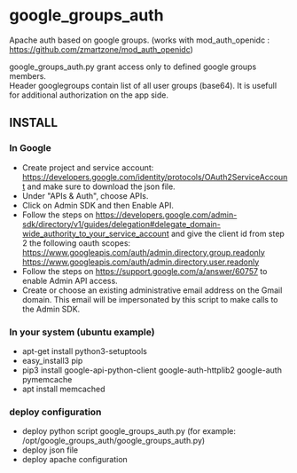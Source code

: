 # google_groups_auth
Apache auth based on google groups. (works with mod_auth_openidc : https://github.com/zmartzone/mod_auth_openidc)

google_groups_auth.py grant access only to defined google groups members.                              
Header googlegroups contain list of all user groups (base64). It is usefull for additional authorization on the app side.


## INSTALL


### In Google
  * Create project and service account: https://developers.google.com/identity/protocols/OAuth2ServiceAccount and make sure to download the json file.
  * Under "APIs & Auth", choose APIs.
  * Click on Admin SDK and then Enable API.
  * Follow the steps on https://developers.google.com/admin-sdk/directory/v1/guides/delegation#delegate_domain-wide_authority_to_your_service_account and give the client id from step 2 the following oauth scopes:
	https://www.googleapis.com/auth/admin.directory.group.readonly
	https://www.googleapis.com/auth/admin.directory.user.readonly
  * Follow the steps on https://support.google.com/a/answer/60757 to enable Admin API access.
  * Create or choose an existing administrative email address on the Gmail domain. This email will be impersonated by this script to make calls to the Admin SDK.


### In your system (ubuntu example)
  * apt-get install python3-setuptools
  * easy_install3 pip
  * pip3 install google-api-python-client google-auth-httplib2 google-auth pymemcache
  * apt install memcached

### deploy configuration

  * deploy python script google_groups_auth.py (for example: /opt/google_groups_auth/google_groups_auth.py)
  * deploy json file
  * deploy apache configuration 

